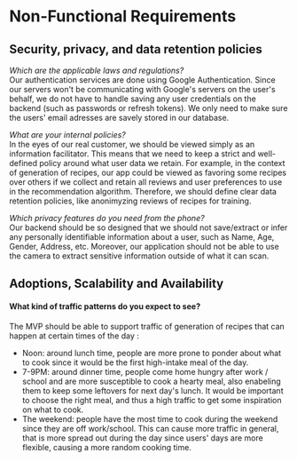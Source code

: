 # Non-Functional Requirements

## Security, privacy, and data retention policies

*Which are the applicable laws and regulations?*\
Our authentication services are done using Google Authentication. Since our servers won't be communicating with Google's servers on the user's behalf, we do not have to handle saving any user credentials on the backend (such as passwords or refresh tokens). We only need to make sure the users' email adresses are savely stored in our database.

*What are your internal policies?*\
In the eyes of our real customer, we should be viewed simply as an information facilitator. This means that we need to keep a strict and well-defined policy around what user data we retain. For example, in the context of generation of recipes, our app could be viewed as favoring some recipes over others if we collect and retain all reviews and user preferences to use in the recommendation algorithm. Therefore, we should define clear data retention policies, like anonimyzing reviews of recipes for training.

*Which privacy features do you need from the phone?*\
Our backend should be so designed that we should not save/extract or infer any personally identifiable information about a user, such as Name, Age, Gender, Address, etc. Moreover, our application should not be able to use the camera to extract sensitive information outside of what it can scan.

## Adoptions, Scalability and Availability

#### What kind of traffic patterns do you expect to see?
The MVP should be able to support traffic of generation of recipes that can happen at certain times of the day : 
- Noon: around lunch time, people are more prone to ponder about what to cook since it would be the first high-intake meal of the day.
- 7-9PM: around dinner time, people come home hungry after work / school and are more susceptible to cook a hearty meal, also enabeling them to keep some leftovers for next day's lunch. It would be important to choose the right meal, and thus a high traffic to get some inspiration on what to cook.
- The weekend: people have the most time to cook during the weekend since they are off work/school. This can cause more traffic in general, that is more spread out during the day since users' days are more flexible, causing a more random cooking time.

